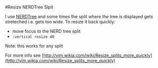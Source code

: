 #Resize NERDTree Slpit

I use [NERDTree](https://github.com/scrooloose/nerdtree) and some times the split where the tree is displayed gets streteched i.e. gets too wide.  To resize it back quickly:

* move focus to the NERD tree split
* `:vertical resize 40`

Note: this works for any split

For more info see [http://vim.wikia.com/wiki/Resize_splits_more_quickly](http://vim.wikia.com/wiki/Resize_splits_more_quickly)
